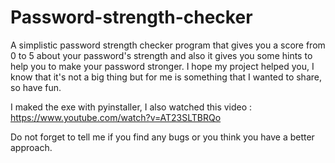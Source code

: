 # Password-strength-checker
A simplistic password strength checker program that gives you a score from 0 to 5 about your password's strength and also it gives you some hints to help you to make your password stronger.
I hope my project helped you, I know that it's not a big thing but for me is something that I wanted to share, so have fun.

I maked the exe with pyinstaller, I also watched this video : https://www.youtube.com/watch?v=AT23SLTBRQo

Do not forget to tell me if you find any bugs or you think you have a better approach.
